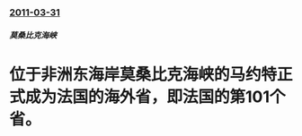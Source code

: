 ### [2011-03-31](/zh/news/2011/03/31/index.md)

##### 莫桑比克海峡
# 位于非洲东海岸莫桑比克海峡的马约特正式成为法国的海外省，即法国的第101个省。



